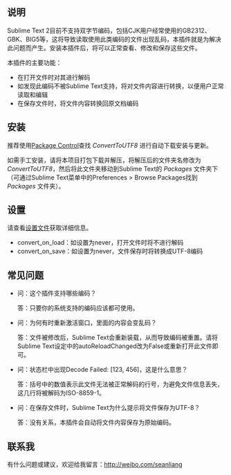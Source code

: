 说明
------------------
Sublime Text 2目前不支持双字节编码，包括CJK用户经常使用的GB2312、GBK、BIG5等，这将导致读取使用此类编码的文件出现乱码，本插件就是为解决此问题而产生。安装本插件后，将可以正常查看、修改和保存这些文件。

本插件的主要功能：
* 在打开文件时对其进行解码
* 如发现此编码不被Sublime Text支持，将对文件内容进行转换，以便用户正常读取和编辑
* 在保存文件时，将文件内容转换回原文档编码

安装
------------------
推荐使用[Package Control](http://wbond.net/sublime_packages/package_control)查找 *ConvertToUTF8* 进行自动下载安装与更新。

如需手工安装，请将本项目打包下载并解压，将解压后的文件夹名修改为 *ConvertToUTF8*，然后将此文件夹移动到Sublime Text的 *Packages* 文件夹下（可通过Sublime Text菜单中的Preferences > Browse Packages找到 *Packages* 文件夹）。

设置
------------------
请查看[设置文件](ConvertToUTF8.sublime-settings)获取详细信息。
* convert_on_load：如设置为never，打开文件时将不进行解码
* convert_on_save：如设置为never，文件保存时将转换成UTF-8编码

常见问题
------------------
* 问：这个插件支持哪些编码？

  答：只要你的系统支持的编码应该都可使用。

* 问：为何有时重新激活窗口，里面的内容会变乱码？

  答：文件被修改后，Sublime Text会重新装载，从而导致编码被重置。请将Sublime Text设定中的autoReloadChanged改为False或重新打开此文件即可。

* 问：状态栏中出现Decode Failed: [123, 456]，这是什么意思？

  答：括号中的数值表示此文件无法被正常解码的行号，为避免文件信息丢失，这几行将被解码为ISO-8859-1。

* 问：在保存文件时，Sublime Text为什么提示将文件保存为UTF-8？

  答：没有关系，本插件会自动将文件内容保存为原始编码。

联系我
------------------
有什么问题或建议，欢迎给我留言：http://weibo.com/seanliang
